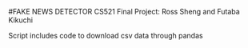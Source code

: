 #FAKE NEWS DETECTOR
CS521 Final Project: Ross Sheng and Futaba Kikuchi 

Script includes code to download csv data through pandas
